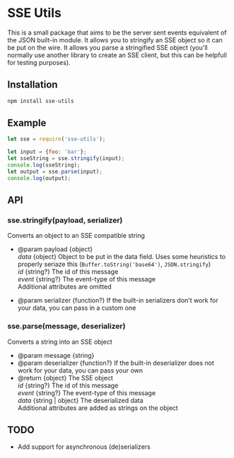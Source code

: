 # SSE Utils

This is a small package that aims to be the server sent events equivalent of the JSON built-in module.
It allows you to stringify an SSE object so it can be put on the wire.
It allows you parse a stringified SSE object (you'll normally use another library to create an SSE client, but this can be helpfull for testing purposes).

## Installation

```bash
npm install sse-utils
```

## Example

```javascript
let sse = require('sse-utils');

let input = {foo: 'bar'};
let sseString = sse.stringify(input);
console.log(sseString);
let output = sse.parse(input);
console.log(output);
```

## API

### sse.stringify(payload, serializer)
Converts an object to an SSE compatible string

* @param payload {object}    
*data* {object} Object to be put in the data field. Uses some heuristics to properly seriaze this (`Buffer.toString('base64')`, `JSON.stringify`)  
*id* {string?} The id of this message  
*event* {string?} The event-type of this message  
Additional attributes are omitted

* @param serializer {function?} If the built-in serializers don't work for your data, you can pass in a custom one

### sse.parse(message, deserializer)
Converts a string into an SSE object

* @param message {string}
* @param deserializer {function?} If the built-in deserializer does not work for your data, you can pass your own
* @return {object} The SSE object  
*id* {string?} The id of this message  
*event* {string?} The event-type of this message  
*data* {string | object} The deserialized data  
Additional attributes are added as strings on the object

## TODO
* Add support for asynchronous (de)serializers
